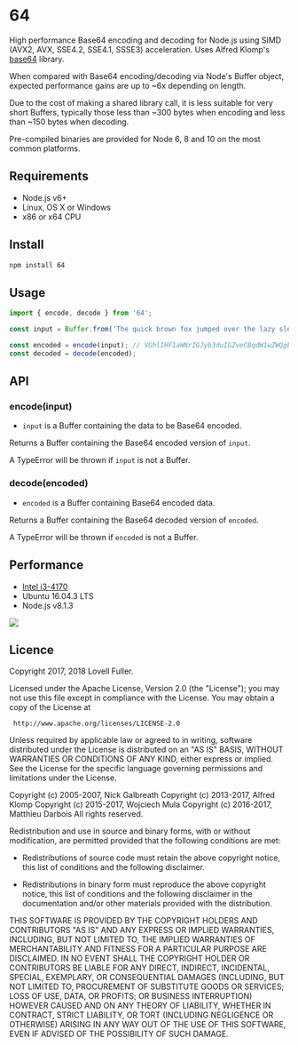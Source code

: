 # 64

High performance Base64 encoding and decoding for Node.js
using SIMD (AVX2, AVX, SSE4.2, SSE4.1, SSSE3) acceleration.
Uses Alfred Klomp's [base64](https://github.com/aklomp/base64) library.

When compared with Base64 encoding/decoding via Node's Buffer object,
expected performance gains are up to ~6x depending on length.

Due to the cost of making a shared library call,
it is less suitable for very short Buffers,
typically those less than ~300 bytes when encoding
and less than ~150 bytes when decoding.

Pre-compiled binaries are provided for Node 6, 8 and 10 on the most common platforms.

## Requirements

* Node.js v6+
* Linux, OS X or Windows
* x86 or x64 CPU

## Install

```sh
npm install 64
```

## Usage

```javascript
import { encode, decode } from '64';

const input = Buffer.from('The quick brown fox jumped over the lazy sleeping dog');

const encoded = encode(input); // VGhlIHF1aWNrIGJyb3duIGZveCBqdW1wZWQgb3ZlciB0aGUgbGF6eSBzbGVlcGluZyBkb2c=
const decoded = decode(encoded);
```

## API

### encode(input)

* `input` is a Buffer containing the data to be Base64 encoded.

Returns a Buffer containing the Base64 encoded version of `input`.

A TypeError will be thrown if `input` is not a Buffer.

### decode(encoded)

* `encoded` is a Buffer containing Base64 encoded data.

Returns a Buffer containing the Base64 decoded version of `encoded`.

A TypeError will be thrown if `encoded` is not a Buffer.

## Performance

* [Intel i3-4170](http://ark.intel.com/products/77490/Intel-Core-i3-4170-Processor-3M-Cache-3_70-GHz)
* Ubuntu 16.04.3 LTS
* Node.js v8.1.3

![](https://raw.githubusercontent.com/lovell/64/master/test/bench.png)

## Licence

Copyright 2017, 2018 Lovell Fuller.

Licensed under the Apache License, Version 2.0 (the "License");
you may not use this file except in compliance with the License.
You may obtain a copy of the License at

     http://www.apache.org/licenses/LICENSE-2.0

Unless required by applicable law or agreed to in writing, software
distributed under the License is distributed on an "AS IS" BASIS,
WITHOUT WARRANTIES OR CONDITIONS OF ANY KIND, either express or implied.
See the License for the specific language governing permissions and
limitations under the License.

Copyright (c) 2005-2007, Nick Galbreath
Copyright (c) 2013-2017, Alfred Klomp
Copyright (c) 2015-2017, Wojciech Mula
Copyright (c) 2016-2017, Matthieu Darbois
All rights reserved.

Redistribution and use in source and binary forms, with or without
modification, are permitted provided that the following conditions are
met:

- Redistributions of source code must retain the above copyright notice,
  this list of conditions and the following disclaimer.

- Redistributions in binary form must reproduce the above copyright
  notice, this list of conditions and the following disclaimer in the
  documentation and/or other materials provided with the distribution.

THIS SOFTWARE IS PROVIDED BY THE COPYRIGHT HOLDERS AND CONTRIBUTORS "AS
IS" AND ANY EXPRESS OR IMPLIED WARRANTIES, INCLUDING, BUT NOT LIMITED
TO, THE IMPLIED WARRANTIES OF MERCHANTABILITY AND FITNESS FOR A
PARTICULAR PURPOSE ARE DISCLAIMED. IN NO EVENT SHALL THE COPYRIGHT
HOLDER OR CONTRIBUTORS BE LIABLE FOR ANY DIRECT, INDIRECT, INCIDENTAL,
SPECIAL, EXEMPLARY, OR CONSEQUENTIAL DAMAGES (INCLUDING, BUT NOT LIMITED
TO, PROCUREMENT OF SUBSTITUTE GOODS OR SERVICES; LOSS OF USE, DATA, OR
PROFITS; OR BUSINESS INTERRUPTION) HOWEVER CAUSED AND ON ANY THEORY OF
LIABILITY, WHETHER IN CONTRACT, STRICT LIABILITY, OR TORT (INCLUDING
NEGLIGENCE OR OTHERWISE) ARISING IN ANY WAY OUT OF THE USE OF THIS
SOFTWARE, EVEN IF ADVISED OF THE POSSIBILITY OF SUCH DAMAGE.

